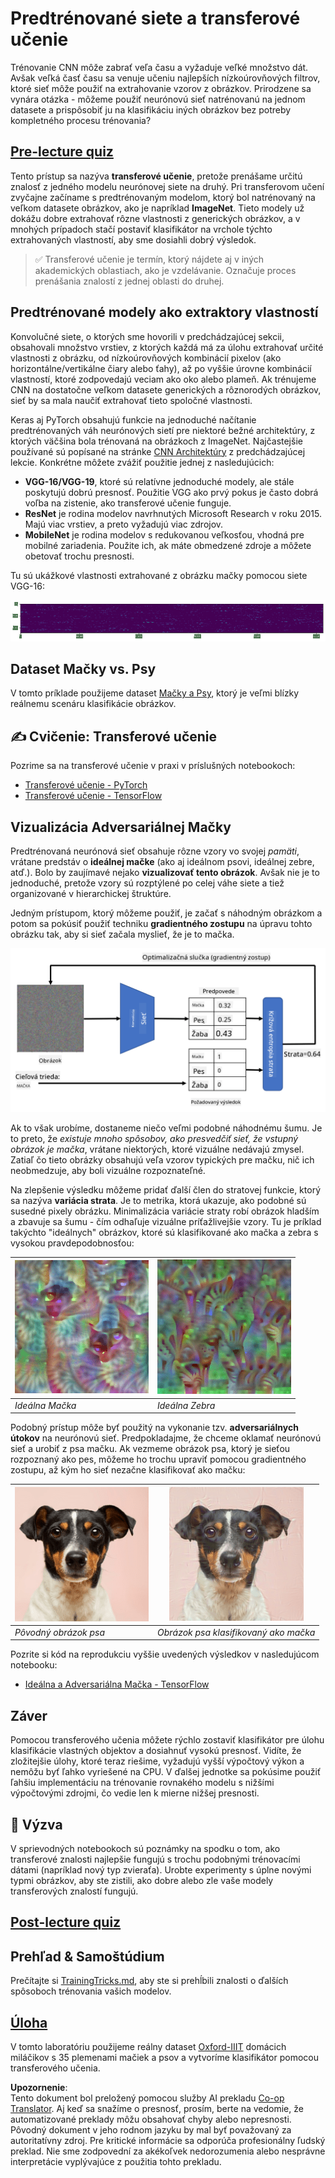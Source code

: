 <!--
CO_OP_TRANSLATOR_METADATA:
{
  "original_hash": "717775c4050ccbffbe0c961ad8bf7bf7",
  "translation_date": "2025-08-25T23:07:14+00:00",
  "source_file": "lessons/4-ComputerVision/08-TransferLearning/README.md",
  "language_code": "sk"
}
-->
# Predtrénované siete a transferové učenie

Trénovanie CNN môže zabrať veľa času a vyžaduje veľké množstvo dát. Avšak veľká časť času sa venuje učeniu najlepších nízkoúrovňových filtrov, ktoré sieť môže použiť na extrahovanie vzorov z obrázkov. Prirodzene sa vynára otázka - môžeme použiť neurónovú sieť natrénovanú na jednom datasete a prispôsobiť ju na klasifikáciu iných obrázkov bez potreby kompletného procesu trénovania?

## [Pre-lecture quiz](https://red-field-0a6ddfd03.1.azurestaticapps.net/quiz/108)

Tento prístup sa nazýva **transferové učenie**, pretože prenášame určitú znalosť z jedného modelu neurónovej siete na druhý. Pri transferovom učení zvyčajne začíname s predtrénovaným modelom, ktorý bol natrénovaný na veľkom datasete obrázkov, ako je napríklad **ImageNet**. Tieto modely už dokážu dobre extrahovať rôzne vlastnosti z generických obrázkov, a v mnohých prípadoch stačí postaviť klasifikátor na vrchole týchto extrahovaných vlastností, aby sme dosiahli dobrý výsledok.

> ✅ Transferové učenie je termín, ktorý nájdete aj v iných akademických oblastiach, ako je vzdelávanie. Označuje proces prenášania znalostí z jednej oblasti do druhej.

## Predtrénované modely ako extraktory vlastností

Konvolučné siete, o ktorých sme hovorili v predchádzajúcej sekcii, obsahovali množstvo vrstiev, z ktorých každá má za úlohu extrahovať určité vlastnosti z obrázku, od nízkoúrovňových kombinácií pixelov (ako horizontálne/vertikálne čiary alebo ťahy), až po vyššie úrovne kombinácií vlastností, ktoré zodpovedajú veciam ako oko alebo plameň. Ak trénujeme CNN na dostatočne veľkom datasete generických a rôznorodých obrázkov, sieť by sa mala naučiť extrahovať tieto spoločné vlastnosti.

Keras aj PyTorch obsahujú funkcie na jednoduché načítanie predtrénovaných váh neurónových sietí pre niektoré bežné architektúry, z ktorých väčšina bola trénovaná na obrázkoch z ImageNet. Najčastejšie používané sú popísané na stránke [CNN Architektúry](../07-ConvNets/CNN_Architectures.md) z predchádzajúcej lekcie. Konkrétne môžete zvážiť použitie jednej z nasledujúcich:

* **VGG-16/VGG-19**, ktoré sú relatívne jednoduché modely, ale stále poskytujú dobrú presnosť. Použitie VGG ako prvý pokus je často dobrá voľba na zistenie, ako transferové učenie funguje.
* **ResNet** je rodina modelov navrhnutých Microsoft Research v roku 2015. Majú viac vrstiev, a preto vyžadujú viac zdrojov.
* **MobileNet** je rodina modelov s redukovanou veľkosťou, vhodná pre mobilné zariadenia. Použite ich, ak máte obmedzené zdroje a môžete obetovať trochu presnosti.

Tu sú ukážkové vlastnosti extrahované z obrázku mačky pomocou siete VGG-16:

![Vlastnosti extrahované VGG-16](../../../../../translated_images/features.6291f9c7ba3a0b951af88fc9864632b9115365410765680680d30c927dd67354.sk.png)

## Dataset Mačky vs. Psy

V tomto príklade použijeme dataset [Mačky a Psy](https://www.microsoft.com/download/details.aspx?id=54765&WT.mc_id=academic-77998-cacaste), ktorý je veľmi blízky reálnemu scenáru klasifikácie obrázkov.

## ✍️ Cvičenie: Transferové učenie

Pozrime sa na transferové učenie v praxi v príslušných notebookoch:

* [Transferové učenie - PyTorch](../../../../../lessons/4-ComputerVision/08-TransferLearning/TransferLearningPyTorch.ipynb)
* [Transferové učenie - TensorFlow](../../../../../lessons/4-ComputerVision/08-TransferLearning/TransferLearningTF.ipynb)

## Vizualizácia Adversariálnej Mačky

Predtrénovaná neurónová sieť obsahuje rôzne vzory vo svojej *pamäti*, vrátane predstáv o **ideálnej mačke** (ako aj ideálnom psovi, ideálnej zebre, atď.). Bolo by zaujímavé nejako **vizualizovať tento obrázok**. Avšak nie je to jednoduché, pretože vzory sú rozptýlené po celej váhe siete a tiež organizované v hierarchickej štruktúre.

Jedným prístupom, ktorý môžeme použiť, je začať s náhodným obrázkom a potom sa pokúsiť použiť techniku **gradientného zostupu** na úpravu tohto obrázku tak, aby si sieť začala myslieť, že je to mačka.

![Optimalizačná slučka obrázku](../../../../../translated_images/ideal-cat-loop.999fbb8ff306e044f997032f4eef9152b453e6a990e449bbfb107de2493cc37e.sk.png)

Ak to však urobíme, dostaneme niečo veľmi podobné náhodnému šumu. Je to preto, že *existuje mnoho spôsobov, ako presvedčiť sieť, že vstupný obrázok je mačka*, vrátane niektorých, ktoré vizuálne nedávajú zmysel. Zatiaľ čo tieto obrázky obsahujú veľa vzorov typických pre mačku, nič ich neobmedzuje, aby boli vizuálne rozpoznateľné.

Na zlepšenie výsledku môžeme pridať ďalší člen do stratovej funkcie, ktorý sa nazýva **variácia strata**. Je to metrika, ktorá ukazuje, ako podobné sú susedné pixely obrázku. Minimalizácia variácie straty robí obrázok hladším a zbavuje sa šumu - čím odhaľuje vizuálne príťažlivejšie vzory. Tu je príklad takýchto "ideálnych" obrázkov, ktoré sú klasifikované ako mačka a zebra s vysokou pravdepodobnosťou:

![Ideálna Mačka](../../../../../translated_images/ideal-cat.203dd4597643d6b0bd73038b87f9c0464322725e3a06ab145d25d4a861c70592.sk.png) | ![Ideálna Zebra](../../../../../translated_images/ideal-zebra.7f70e8b54ee15a7a314000bb5df38a6cfe086ea04d60df4d3ef313d046b98a2b.sk.png)
-----|-----
 *Ideálna Mačka* | *Ideálna Zebra*

Podobný prístup môže byť použitý na vykonanie tzv. **adversariálnych útokov** na neurónovú sieť. Predpokladajme, že chceme oklamať neurónovú sieť a urobiť z psa mačku. Ak vezmeme obrázok psa, ktorý je sieťou rozpoznaný ako pes, môžeme ho trochu upraviť pomocou gradientného zostupu, až kým ho sieť nezačne klasifikovať ako mačku:

![Obrázok psa](../../../../../translated_images/original-dog.8f68a67d2fe0911f33041c0f7fce8aa4ea919f9d3917ec4b468298522aeb6356.sk.png) | ![Obrázok psa klasifikovaný ako mačka](../../../../../translated_images/adversarial-dog.d9fc7773b0142b89752539bfbf884118de845b3851c5162146ea0b8809fc820f.sk.png)
-----|-----
*Pôvodný obrázok psa* | *Obrázok psa klasifikovaný ako mačka*

Pozrite si kód na reprodukciu vyššie uvedených výsledkov v nasledujúcom notebooku:

* [Ideálna a Adversariálna Mačka - TensorFlow](../../../../../lessons/4-ComputerVision/08-TransferLearning/AdversarialCat_TF.ipynb)

## Záver

Pomocou transferového učenia môžete rýchlo zostaviť klasifikátor pre úlohu klasifikácie vlastných objektov a dosiahnuť vysokú presnosť. Vidíte, že zložitejšie úlohy, ktoré teraz riešime, vyžadujú vyšší výpočtový výkon a nemôžu byť ľahko vyriešené na CPU. V ďalšej jednotke sa pokúsime použiť ľahšiu implementáciu na trénovanie rovnakého modelu s nižšími výpočtovými zdrojmi, čo vedie len k mierne nižšej presnosti.

## 🚀 Výzva

V sprievodných notebookoch sú poznámky na spodku o tom, ako transferové znalosti najlepšie fungujú s trochu podobnými trénovacími dátami (napríklad nový typ zvieraťa). Urobte experimenty s úplne novými typmi obrázkov, aby ste zistili, ako dobre alebo zle vaše modely transferových znalostí fungujú.

## [Post-lecture quiz](https://red-field-0a6ddfd03.1.azurestaticapps.net/quiz/208)

## Prehľad & Samoštúdium

Prečítajte si [TrainingTricks.md](TrainingTricks.md), aby ste si prehĺbili znalosti o ďalších spôsoboch trénovania vašich modelov.

## [Úloha](lab/README.md)

V tomto laboratóriu použijeme reálny dataset [Oxford-IIIT](https://www.robots.ox.ac.uk/~vgg/data/pets/) domácich miláčikov s 35 plemenami mačiek a psov a vytvoríme klasifikátor pomocou transferového učenia.

**Upozornenie**:  
Tento dokument bol preložený pomocou služby AI prekladu [Co-op Translator](https://github.com/Azure/co-op-translator). Aj keď sa snažíme o presnosť, prosím, berte na vedomie, že automatizované preklady môžu obsahovať chyby alebo nepresnosti. Pôvodný dokument v jeho rodnom jazyku by mal byť považovaný za autoritatívny zdroj. Pre kritické informácie sa odporúča profesionálny ľudský preklad. Nie sme zodpovední za akékoľvek nedorozumenia alebo nesprávne interpretácie vyplývajúce z použitia tohto prekladu.